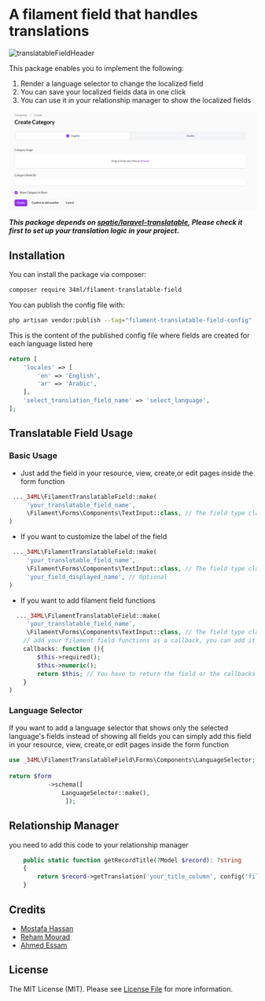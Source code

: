 # A filament field that handles translations
![translatableFieldHeader](https://raw.githubusercontent.com/34ML/Filament-Translatable-Field/main/resources/images/Filament-Translatable-Field.jpg)


This package enables you to implement the following:

1. Render a language selector to change the localized field
2. You can save your localized fields data in one click
3. You can use it in your relationship manager to show the localized fields

![translatableField](https://raw.githubusercontent.com/34ML/Filament-Translatable-Field/main/resources/images/FullComponent.png)


***This package depends on [spatie/laravel-translatable](https://github.com/spatie/laravel-translatable), Please check it first to set up your translation logic in your project.***
## Installation

You can install the package via composer:

```bash
composer require 34ml/filament-translatable-field
```

You can publish the config file with:

```bash
php artisan vendor:publish --tag="filament-translatable-field-config"
```

This is the content of the published config file where fields are created for each language listed here
```php
return [
    'locales' => [
        'en' => 'English',
        'ar' => 'Arabic',
    ],
    'select_translation_field_name' => 'select_language',
];
```

## Translatable Field Usage
### Basic Usage

* Just add the field in your resource, view, create,or edit pages inside the form function
```php
 ..._34ML\FilamentTranslatableField::make(
     'your_translatable_field_name',
     \Filament\Forms\Components\TextInput::class, // The field type class 
)
```
* If you want to customize the label of the field
```php
 ..._34ML\FilamentTranslatableField::make(
     'your_translatable_field_name',
     \Filament\Forms\Components\TextInput::class, // The field type class
     'your_field_displayed_name', // Optional
)
```

* If you want to add filament field functions
```php
  ..._34ML\FilamentTranslatableField::make(
     'your_translatable_field_name',
     \Filament\Forms\Components\TextInput::class, // The field type class 
    // add your filament field functions as a callback, you can add it as one function
    callbacks: function (){
        $this->required();
        $this->numeric();
        return $this; // You have to return the field or the callbacks won't work
    }
)
```

### Language Selector
If you want to add a language selector that shows only the selected language's fields instead of showing all fields 
you can simply add this field in your resource, view, create,or edit pages inside the form function

```php
use _34ML\FilamentTranslatableField\Forms\Components\LanguageSelector;

return $form
           ->schema([
               LanguageSelector::make(),
                ]);
```
## Relationship Manager
you need to add this code to your relationship manager
```php
    public static function getRecordTitle(?Model $record): ?string
    {
        return $record->getTranslation('your_title_column', config('filament-translatable-field.locales')[0]);
    }
```
## Credits

- [Mostafa Hassan](https://github.com/MostafaHassan1)
- [Reham Mourad](https://github.com/RehamMourad)
- [Ahmed Essam](https://github.com/aessam13)

## License

The MIT License (MIT). Please see [License File](LICENSE.md) for more information.

